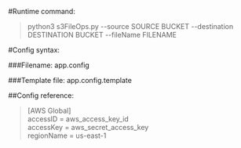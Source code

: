 #Runtime command:

> python3 s3FileOps.py --source SOURCE BUCKET --destination DESTINATION BUCKET --fileName FILENAME

#Config syntax:

###Filename: app.config

###Template file: app.config.template

##Config reference:

> [AWS Global]<br>
> accessID = aws_access_key_id<br>
> accessKey = aws_secret_access_key<br>
> regionName = us-east-1<br>
